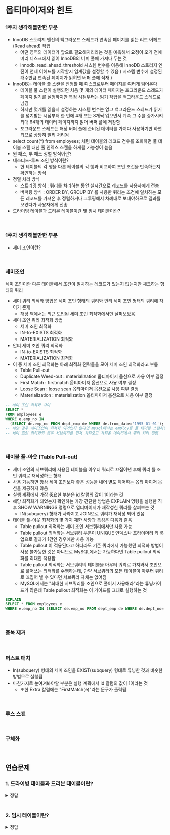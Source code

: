 # 옵티마이저와 힌트

### 1주차 생각해볼만한 부분
- InnoDB 스토리지 엔진의 백그라운드 스레드가 연속된 페이지를 읽는 리드 어헤드 (Read ahead) 작업
  - 어떤 영역의 데이터가 앞으로 필요해지리라는 것을 예측해서 요청이 오기 전에 미리 디스크에서 읽어 InnoDB의 버퍼 풀에 가져다 두는 것
  - innodb_read_ahead_threshold 시스템 변수를 이용해 InnoDB 스토리지 엔진이 언제 어헤드를 시작할지 임계값을 설정할 수 있음 ( 시스템 변수에 설정된 개수만큼 연속된 페이지가 읽히면 버퍼 풀에 적재 )
- InnoDB는 테이블 풀 스캔을 진행할 때 디스크로부터 페이지를 여러개 읽어온다
  - 테이블 풀 스캔이 실행되면 처음 몇 개의 데이터 페이지는 포그라운드 스레드가 페이지 읽기를 실행하지만 특정 시점부터는 읽기 작업을 백그라운드 스레드로 넘김
  - 하지만 몇개를 읽을지 설정하는 시스템 변수는 없고 백그라운드 스레드가 읽기를 넘겨받는 시점부터 한 번에 4개 또는 8개씩 읽으면서 계속 그 수를 증가시켜 최대 64개의 데이터 페이지까지 읽어 버퍼 풀에 저장함
  - 포그라운드 스레드는 해당 버퍼 풀에 준비된 데이터를 가져다 사용하기만 하면되므로 상당히 빨리 처리됨
- select count(*) from employees; 처럼 테이블의 레코드 건수를 조회하면 풀 테이블 스캔 대신 풀 인덱스 스캔을 하게될 가능성이 높음
- 원 패스, 투 패스 정렬 방식이란?
- 네스티드-루프 조인 방식이란?
  - 한 테이블의 각 행을 다른 테이블의 각 행과 비교하여 조인 조건을 만족하는지 확인하는 방식
- 정렬 처리 방식
  - 스트리밍 방식 : 쿼리를 처리하는 동안 실시간으로 레코드를 사용자에게 전송
  - 버퍼링 방식 : ORDER BY, GROUP BY 를 사용한 쿼리는 조건에 일치하는 모든 레코드를 가져온 후 정렬하거나 그루핑해서 차례대로 보내야하므로 결과를 모았다가 사용자에게 전송
- 드라이빙 테이블과 드리븐 테이블이란 및 임시 테이블이란?

<br>

### 1주차 생각해볼만한 부분
- 세미 조인이란?



<br>

### 세미조인
세미 조인이란 다른 테이블에서 조건이 일치하는 레코드가 있는지 없는지만 체크하는 형태의 쿼리
- 세미 쿼리 최적화 방법은 세미 조인 형태의 쿼리와 안티 세미 조인 형태의 쿼리에 차이가 존재
  - 해당 책에서는 최근 도입된 세미 조인 최적화에서만 살펴보았음
- 세미 조인 쿼리 최적화 방법
  - 세미 조인 최적화
  - IN-to-EXISTS 최적화
  - MATERIALIZATION 최적화
- 안티 세미 조인 쿼리 최적화
  - IN-to-EXISTS 최적화
  - MATERIALIZATION 최적화
- 이 중 세미 조인 최적화는 아래 최적화 전략들을 모아 세미 조인 최적화라고 부름
  - Table Pull-out
  - Duplicate Weed-out : materialization 옵티마이저 옵션으로 사용 여부 결정
  - First Match : firstmatch 옵티마이저 옵션으로 사용 여부 결정
  - Loose Scan : loose scan 옵티마이저 옵션으로 사용 여부 결정
  - Materialization : materialization 옵티마이저 옵션으로 사용 여부 결정

```sql
-- 세미 조인 최적화 차이
SELECT *
FROM employees e
WHERE e.emp_no IN
  (SELECT de.emp_no FROM dept_emp de WHERE de.from_date='1995-01-01');
-- 해당 경우 세미조인이 최적화 되어있지 않다면 mysql에서는 employ를 풀 테이블 스캔하면서 서브쿼리가 일치하는 경우를 비교하므로 매우 낮은 성능
-- 세미 조인 최적화의 경우 서브쿼리를 먼저 가져오고 가져온 데이터에서 쿼리 처리 진행
```

<br>

### 테이블 풀-아웃 (Table Pull-out)
- 세미 조인의 서브쿼리에 사용된 테이블을 아우터 쿼리로 끄집어낸 후에 쿼리 를 조인 쿼리로 재작성하는 형태
- 사용 가능하면 항상 세미 조인보다 좋은 성능을 내어 별도 제어하는 옵티 마이저 옵션을 제공하지 않음
- 실행 계획에서 가장 중요한 부분은 id 칼럼의 값이 1이라는 것
- 해당 최적화가 되었는지 확인하는 가장 간단한 방법은 EXPLAIN 명령을 실행한 직후 SHOW WARNINGS 명령으로 업티마이저가 재작성한 쿼리를 살펴보는 것
  - IN(subquery) 형태가 사라지고 JOIN으로 쿼리가 재작성 되어 있음
- 테이블 풀-아웃 최적화의 몇 가지 제한 사항과 특성은 다음과 같음
  - Table pullout 최적화는 세미 조인 서브쿼리에서만 사용 가능
  - Table pullout 최적화는 서브쿼리 부분이 UNIQUE 인덱스나 프라이머리 키 룩업으로 결과가 1건인 경우에만 사용 가능
  - Table pullout 이 적용된다고 하더라도 기존 쿼리에서 가능했던 최적화 방법이 사용 불가능한 것은 아니므로 MySQL에서는 가능하다면 Table pullout 최적화를 최대한 적용함
  - Table pullout 최적화는 서브쿼리의 테이블을 아우터 쿼리로 가져와서 조인으로 풀어쓰는 최적화를 수행하는데, 만약 서브쿼리의 모든 테이블이 아우터 쿼리로 끄집어 낼 수 있다면 서브쿼리 자체는 없어짐
  - MySQL에서는 "최대한 서브쿼리를 조인으로 풀어서 사용해라"라는 튜닝가이드가 많은데 Table pullout 최적화는 이 가이드를 그대로 실행하는 것

```sql
EXPLAIN
SELECT * FROM employees e
WHERE e.emp_no IN (SELECT de.emp_no FROM dept_emp de WHERE de.dept_no='d009');
```

<br>

### 중복 제거

<br>

### 퍼스트 매치
- In(subquery) 형태의 세미 조인을 EXIST(subquery) 형태로 튜닝한 것과 비슷한 방법으로 실행됨
- 마찬가지로 눈여겨봐야할 부분은 실행 계획에서 id 칼럼의 값이 1이라는 것
  - 또한 Extra 칼럼에는 "FirstMatch(e)"라는 문구가 출력됨


<br>

### 루스 스캔

<br>

### 구체화

<br>

## 연습문제

### 1. 드라이빙 테이블과 드리븐 테이블이란?

<details>
<summary>정답</summary>

- 드라이빙 테이블과 드리븐 테이블이란 용어는 조인 연산의 실행 계획과 관련이 있는데 주로 쿼리 최적화와 실행 계획을 이해할 때 사용됨
- 드라이빙 테이블과 드리븐 테이블을 결정하는 조건은 데이터베이스 옵티마이저가 쿼리 실행계획을 세우는 과정에서 사용되며 기준은 다음과 같음
  - 테이블 크기 : 일반적으로 작은 테이블이 드라이빙 테이블로 선택됨. 이후에 조인 연산에서 더 작은 데이터 세트를 기반으로 하여 처리하여 성능이 향상
  - 인덱스 사용 가능성 : 해당 쿼리의 조건에 적절한 인덱스를 가지고 있는 테이블로 선택될 가능성이 높으며 인덱스를 사용하여 특정 행을 빠르게 찾을 수 있어 성능이 향상
  - 조건 필터링 : 필터링 조건이 많은 행을 제외할 수 있는 테이블이 드라이빙 테이블로 선택됨. 이는 드라이빙 테이블이 작은 결과 세트를 생성하여 드리븐 테이블과의 조인 작업을 최적화에 도움을 줌
  - 그 외에는 조인의 유형과 순서, 통계 정보를 통해 드라이빙 테이블을 선택할지 결정함. 해당 조건은 위의 조건들을 포함하였을 때 조인의 유형과 순서, 통계에 따라 추가적으로 드라이빙 테이블을 선택하는 요인이 됨

#### 드라이빙 테이블 (Driving Table)
- 조인 연산에서 먼저 접근하는 테이블
- 주로 더 작은 테이블이나 조건에 맞는 인덱스를 사용하는 테이블이 선택됨
- 쿼리 실행 시 가장 먼저 처리되며 다른 테이블과의 조인 시 기준이 됨

<br>

#### 드리븐 테이블(Driven Table)
- 드라이빙 테이블과 조인되는 테이블
- 드라이빙 테이블의 결과와 결합되어야 하며, 더 큰 테이블이 선택되는 경우가 많음
- 드라이빙 테이블에서 검색된 각 행에 대해 반복적으로 접근됨

</details>

<br>

### 2. 임시 테이블이란?

<details>
<summary>정답</summary>

- 데이터베이스에서 쿼리 실행 중에 일시적으로 데이터를 저장하고 조작하기 위해 사용되는 테이블
- 드라이빙 테이블과 드리븐 테이블의 조인 과정에서도 임시 테이블이 생성될 수 있음

#### 임시 테이블의 역할
- 중간 결과 저장
  - 복잡한 쿼리의 중간 결과를 저장하기 위해 임시 테이블을 사용하여 여러번의 동일한 계산 방지
- 성능 최적화
  - 복잡한 조인이나 서브쿼리의 결과를 임시 테이블에 저장한 후, 이를 기반으로 추가 연산을 수행하면 성능이 향상될 수 있음
- 스코프 제한
  - 임시 테이블은 세션 단위로 생성되며, 세션이 종료되면 자동으로 삭제되므로 다른 세션이나 사용자에게 영향을 미치지 않음

<br>

#### 임시 테이블 사용 예시
- 큰 테이블의 데이터를 부분적으로 조작할 때
- 서브쿼리 결과를 저장하고 이를 재사용할 때
- 집계 함수 결과를 임시 저장하고 후속 처리할 때

<br>

#### 임시 테이블이 필요한 쿼리
- ORDER BY와 GROUP BY에 명시된 칼럼이 다른 쿼리
- ORDER BY나 GROUP BY에 명시된 칼럼이 조인의 순서상 첫 번째 테이블이 아닌 쿼리
- DISTINCT와 ORDER BY가 동시에 쿼리에 존재하는 경우 또는 DISTINCT가 인덱스로 처리되지 못하는 쿼리
- UNION이나 UNION DISTINCT가 사용된 쿼리
- 쿼리의 실행 계획에서 select_type이 DERIVED인 쿼리

<br>

#### 메모리 임시테이블과 디스크 임시 테이블
- 메모리 임시테이블은 메모리에 저장되어 작동하므로 매우 빠른 읽기/쓰기 성능을 제공
- 디스크 임시테이블은 시스템의 디스크에 저장되어 디스크 I/O에 의존하므로 느리지만 대용량의 데이터 세트를 처리할 때 사용됨

</details>